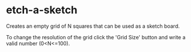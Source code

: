 # etch-a-sketch
Creates an empty grid of N squares that can be used as a sketch board.

To change the resolution of the grid click the 'Grid Size' button and write a valid number (0<N<=100).